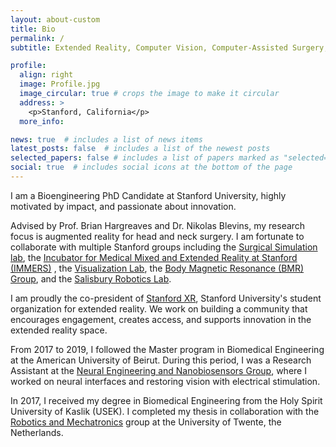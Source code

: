 ```yaml
---
layout: about-custom
title: Bio
permalink: /
subtitle: Extended Reality, Computer Vision, Computer-Assisted Surgery, and Neural Engineering.

profile:
  align: right
  image: Profile.jpg
  image_circular: true # crops the image to make it circular
  address: >
    <p>Stanford, California</p>
  more_info: 

news: true  # includes a list of news items
latest_posts: false  # includes a list of the newest posts
selected_papers: false # includes a list of papers marked as "selected={true}"
social: true  # includes social icons at the bottom of the page
---
```


 I am a Bioengineering PhD Candidate at Stanford University, highly motivated by impact, and passionate about innovation.
 
 Advised by Prof. Brian Hargreaves and Dr. Nikolas Blevins, my research focus is augmented reality for head and neck surgery. I am fortunate to collaborate with multiple Stanford groups including the [Surgical Simulation lab](https://med.stanford.edu/cardinalsim.html), the [Incubator for Medical Mixed and Extended Reality at Stanford (IMMERS)](https://med.stanford.edu/immers.html) , the [Visualization Lab](https://neuroscience.stanford.edu/shared-resources/visualization-lab), the [Body Magnetic Resonance (BMR) Group](https://med.stanford.edu/bmrgroup.html), and the [Salisbury Robotics Lab](https://sr.stanford.edu/?page_id=1217).

I am proudly the co-president of [Stanford XR](https://www.stanfordxr.org/), Stanford University's student organization for extended reality. We work on building a community that encourages engagement, creates access, and supports innovation in the extended reality space.

From 2017 to 2019, I followed the Master program in Biomedical Engineering at the American University of Beirut. During this period, I was a Research Assistant at the [Neural Engineering and Nanobiosensors Group](https://sites.aub.edu.lb/samneuro/), where I worked on neural interfaces and restoring vision with electrical stimulation.

In 2017, I received my degree in Biomedical Engineering from the Holy Spirit University of Kaslik (USEK). I completed my thesis in collaboration with the [Robotics and Mechatronics](https://www.ram.eemcs.utwente.nl/) group at the University of Twente, the Netherlands.

<!-- Write your biography here. Tell the world about yourself. Link to your favorite [subreddit](http://reddit.com). You can put a picture in, too. The code is already in, just name your picture `prof_pic.jpg` and put it in the `img/` folder.

Put your address / P.O. box / other info right below your picture. You can also disable any of these elements by editing `profile` property of the YAML header of your `_pages/about.md`. Edit `_bibliography/papers.bib` and Jekyll will render your [publications page](/al-folio/publications/) automatically.

Link to your social media connections, too. This theme is set up to use [Font Awesome icons](https://fontawesome.com/) and [Academicons](https://jpswalsh.github.io/academicons/), like the ones below. Add your Facebook, Twitter, LinkedIn, Google Scholar, or just disable all of them. -->